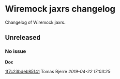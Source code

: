 
 # Wiremock jaxrs changelog

Changelog of Wiremock jaxrs.

## Unreleased
### No issue

**Doc**


[1f7c23bdeb85141](https://github.com/tomasbjerre/wiremock-jaxrs/commit/1f7c23bdeb85141) Tomas Bjerre *2019-04-22 17:03:25*


 
